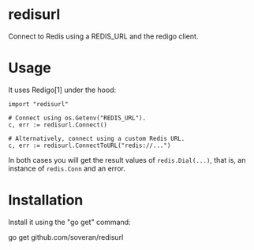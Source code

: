 redisurl
========

Connect to Redis using a REDIS_URL and the redigo client.

Usage
=====

It uses Redigo[1] under the hood:

    import "redisurl"

    # Connect using os.Getenv("REDIS_URL").
    c, err := redisurl.Connect()

    # Alternatively, connect using a custom Redis URL.
    c, err := redisurl.ConnectToURL("redis://...")

In both cases you will get the result values of `redis.Dial(...)`,
that is, an instance of `redis.Conn` and an error.

Installation
============

Install it using the "go get" command:

go get github.com/soveran/redisurl


